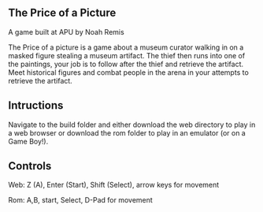 ## The Price of a Picture

A game built at APU by Noah Remis

The Price of a picture is a game about a museum curator walking in on a masked figure stealing a museum artifact. The thief then runs into one of the paintings, your job is to follow after the thief and retrieve the artifact. Meet historical figures and combat people in the arena in your attempts to retrieve the artifact.

## Intructions
Navigate to the build folder and either download the web directory to play in a web browser or download the rom folder to play in an emulator (or on a Game Boy!).

## Controls
Web: Z (A), Enter (Start), Shift (Select), arrow keys for movement

Rom: A,B, start, Select, D-Pad for movement
